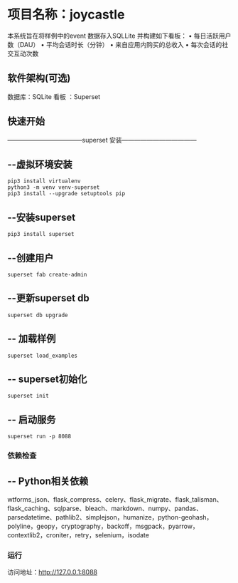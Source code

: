 # 项目名称：joycastle
本系统旨在将样例中的event 数据存入SQLLite
并构建如下看板：
• 每日活跃用户数（DAU）
• 平均会话时长（分钟）
• 来自应用内购买的总收入
• 每次会话的社交互动次数

## 软件架构(可选)
数据库：SQLite
看板   ：Superset

## 快速开始
————————————superset 安装————————————
## --虚拟环境安装
    pip3 install virtualenv
    python3 -m venv venv-superset
    pip3 install --upgrade setuptools pip
        
## --安装superset
    pip3 install superset
## --创建用户
    superset fab create-admin
## --更新superset db
    superset db upgrade
## -- 加载样例
    superset load_examples
## -- superset初始化
    superset init
## -- 启动服务
    superset run -p 8088

### 依赖检查

## -- Python相关依赖
   wtforms_json、flask_compress、celery、flask_migrate、flask_talisman、flask_caching、sqlparse、bleach、markdown、numpy、pandas、parsedatetime、pathlib2、simplejson，humanize，python-geohash，polyline，geopy，cryptography，backoff，msgpack，pyarrow，contextlib2，croniter，retry，selenium，isodate

### 运行
   访问地址：http://127.0.0.1:8088


